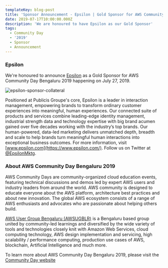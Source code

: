 ```yaml
---
templateKey: blog-post
title: 'Sponsor Announcement - Epsilon | Gold Sponsor for AWS Community Day 2019'
date: 2019-07-17T10:00:00.000Z
description: 'We are honoured to have Epsilon as our Gold Sponsor'
tags:
  - Community Day
  - '2019'
  - Sponsor
  - Announcement
---
```


### Epsilon 

We're honoured to announce [Epsilon](https://www.epsilon.com/) as a Gold Sponsor for AWS Community Day Bengaluru 2019 happening on July 27, 2019.

![epsilon-sponsor-collateral](/img/communityday2019/epsilon.png)

Positioned at Publicis Groupe's core, Epsilon is a leader in interaction management, empowering brands to transform ordinary customer experiences into meaningful, human experiences. Our connected suite of products and services combine leading-edge identity management, industrial strength data and technology expertise with big brand acumen gained over five decades working with the industry’s top brands. Our human-powered, data-led marketing delivers unmatched depth, breadth and scale to help brands turn meaningful human interactions into exceptional business outcomes. For more information, visit [www.epsilon.com](https://www.epsilon.com/). Follow us on Twitter at [@EpsilonMktg](https://twitter.com/EpsilonMktg).

### About AWS Community Day Bengaluru 2019

AWS Community Days are community-organized cloud education events, featuring technical discussions and demos led by expert AWS users and industry leaders from around the world. AWS community is designed to educate everyone about the AWS platform, architecture best practices and about new innovation. The global AWS ecosystem consists of a range of AWS enthusiasts and advocates who are passionate about helping others build.

[AWS User Group Bengaluru (AWSUGBLR)](https://awsugblr.in) is a Bengaluru based group united by community-led learnings and diversified by the wide variety of tools and technologies closely knit with Amazon Web Services, cloud computing technology, AWS design implementation and servicing, high scalability / performance computing, production use cases of AWS, blockchain, Artificial Intelligence and much more. 

To learn more about AWS Community Day Bengaluru 2019, please visit the [Community Day website](https://communityday.awsugblr.in)
